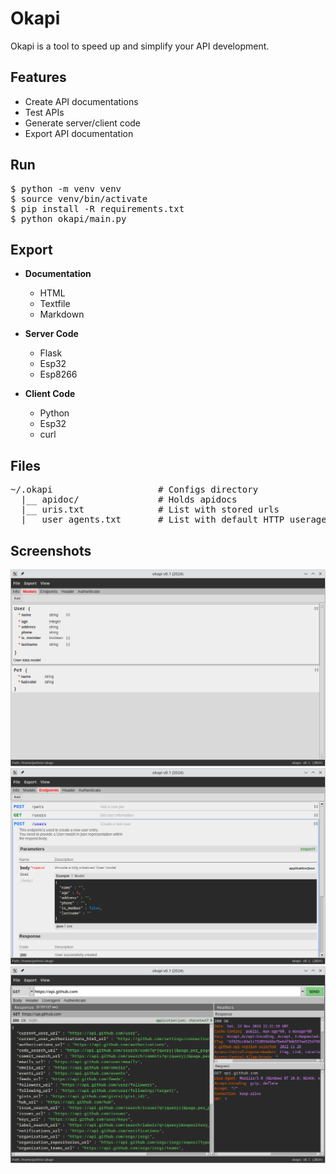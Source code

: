 # Okapi

Okapi is a tool to speed up and simplify your API development.<br>

## Features
- Create API documentations
- Test APIs
- Generate server/client code
- Export API documentation

## Run
<pre>
$ python -m venv venv
$ source venv/bin/activate
$ pip install -R requirements.txt
$ python okapi/main.py
</pre>

## Export

* **Documentation**
	- HTML
	- Textfile
	- Markdown<br>

* **Server Code**
	- Flask
	- Esp32
	- Esp8266

* **Client Code**
	- Python
	- Esp32
	- curl

## Files
<pre>
~/.okapi                    # Configs directory
  |__ apidoc/               # Holds apidocs
  |__ uris.txt              # List with stored urls
  |__ user_agents.txt       # List with default HTTP useragents
</pre>

## Screenshots
<img src="https://raw.githubusercontent.com/lukwies/okapi/refs/heads/main/screenshots/models.png" width=700 float="left">
<img src="https://raw.githubusercontent.com/lukwies/okapi/refs/heads/main/screenshots/endpoints.png" width=700 float="left">
<img src="https://raw.githubusercontent.com/lukwies/okapi/refs/heads/main/screenshots/request.png" width=700 float="left">
